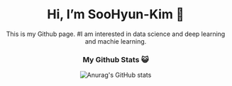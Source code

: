 <div align=center><h1>Hi, I’m SooHyun-Kim 👋</h1>
  This is my Github page.
  #I am interested in data science and deep learning and machie learning.
  
  
  <h3>My Github Stats 😺</h3>
  
![Anurag's GitHub stats](https://github-readme-stats.vercel.app/api?username=kshiny&show_icons=true&theme=gruvbox)
</div>
